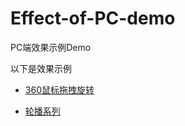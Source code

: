 # Effect-of-PC-demo
PC端效果示例Demo

以下是效果示例

* [360鼠标拖拽旋转](00360度拖拽旋转/README.md)

* [轮播系列](01轮播系列/01-1QQ幻灯片/README.md)
